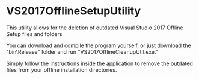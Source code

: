 # VS2017OfflineSetupUtility
This utility allows for the deletion of outdated Visual Studio 2017 Offline Setup files and folders

You can download and compile the program yourself, or just download the "bin\Release" folder and run "VS2017OfflineCleanupUtil.exe."

Simply follow the instructions inside the application to remove the outdated files from your offline installation directories.
